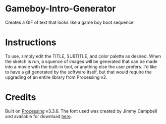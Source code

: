 # Gameboy-Intro-Generator
Creates a GIF of text that looks like a game boy boot sequence

# Instructions
To use, simply edit the TITLE, SUBTITLE, and color palette as desired. When the sketch is run, a squence of images will be generated that can be made into a movie with the built-in tool, or anything else the user prefers. I'd like to have a gif generated by the software itself, but that would require the upgrading of an entire library from Processing v2. 

# Credits
Built on [Processing](https://processing.org) v3.3.6. The font used was created by Jimmy Campbell and available for download [here](https://www.dafont.com/early-gameboy.font).
